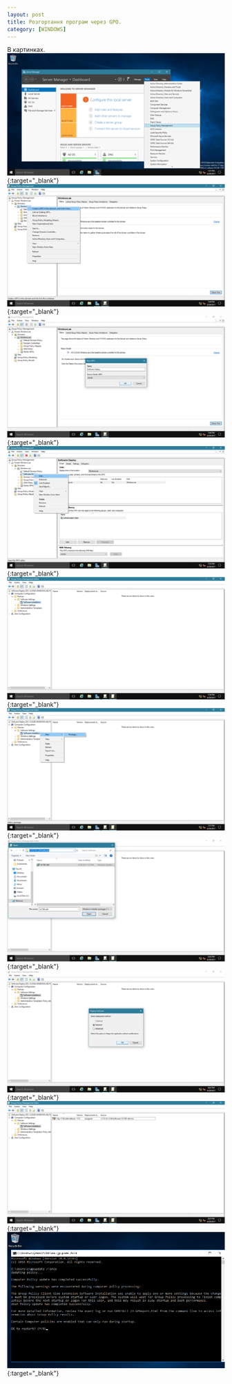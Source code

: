 ```yaml
---
layout: post
title: Розгортання програм через GPO.
category: [WINDOWS]
---
```

В картинках.<!--more-->
[![install](/assets/media/01.png?style=blog "install")](/assets/media/01.png "install"){:target="_blank"}  
[![install](/assets/media/02.png?style=blog "install")](/assets/media/02.png "install"){:target="_blank"}  
[![install](/assets/media/03.png?style=blog "install")](/assets/media/03.png "install"){:target="_blank"}  
[![install](/assets/media/04.png?style=blog "install")](/assets/media/04.png "install"){:target="_blank"}  
[![install](/assets/media/05.png?style=blog "install")](/assets/media/05.png "install"){:target="_blank"}  
[![install](/assets/media/06.png?style=blog "install")](/assets/media/06.png "install"){:target="_blank"}  
[![install](/assets/media/07.png?style=blog "install")](/assets/media/07.png "install"){:target="_blank"}  
[![install](/assets/media/08.png?style=blog "install")](/assets/media/08.png "install"){:target="_blank"}  
[![install](/assets/media/09.png?style=blog "install")](/assets/media/09.png "install"){:target="_blank"}  
[![install](/assets/media/10.png?style=blog "install")](/assets/media/10.png "install"){:target="_blank"}  
